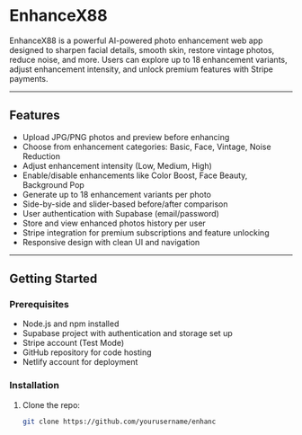 # EnhanceX88

EnhanceX88 is a powerful AI-powered photo enhancement web app designed to sharpen facial details, smooth skin, restore vintage photos, reduce noise, and more. Users can explore up to 18 enhancement variants, adjust enhancement intensity, and unlock premium features with Stripe payments.

---

## Features

- Upload JPG/PNG photos and preview before enhancing  
- Choose from enhancement categories: Basic, Face, Vintage, Noise Reduction  
- Adjust enhancement intensity (Low, Medium, High)  
- Enable/disable enhancements like Color Boost, Face Beauty, Background Pop  
- Generate up to 18 enhancement variants per photo  
- Side-by-side and slider-based before/after comparison  
- User authentication with Supabase (email/password)  
- Store and view enhanced photos history per user  
- Stripe integration for premium subscriptions and feature unlocking  
- Responsive design with clean UI and navigation

---

## Getting Started

### Prerequisites

- Node.js and npm installed  
- Supabase project with authentication and storage set up  
- Stripe account (Test Mode)  
- GitHub repository for code hosting  
- Netlify account for deployment

### Installation

1. Clone the repo:  
   ```bash
   git clone https://github.com/yourusername/enhanc

